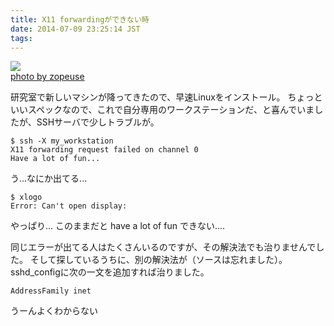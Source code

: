 ```yaml
---
title: X11 forwardingができない時
date: 2014-07-09 23:25:14 JST
tags: 
---
```


[![](http://farm1.staticflickr.com/99/271120032_7496977120.jpg)](http://www.flickr.com/photos/37136574@N00/271120032)  
[photo by zopeuse](http://www.flickr.com/photos/37136574@N00/271120032)

研究室で新しいマシンが降ってきたので、早速Linuxをインストール。
ちょっといいスペックなので、これで自分専用のワークステーションだ、と喜んでいましたが、SSHサーバで少しトラブルが。

```
$ ssh -X my_workstation
X11 forwarding request failed on channel 0
Have a lot of fun...
```

う\.\.\.なにか出てる\.\.\.

```
$ xlogo
Error: Can't open display:
```

やっぱり\.\.\.
このままだと have a lot of fun できない\.\.\.\.

同じエラーが出てる人はたくさんいるのですが、その解決法でも治りませんでした。
そして探しているうちに、別の解決法が（ソースは忘れました）。sshd\_configに次の一文を追加すれば治りました。

```sshdconfig
AddressFamily inet
```

うーんよくわからない

